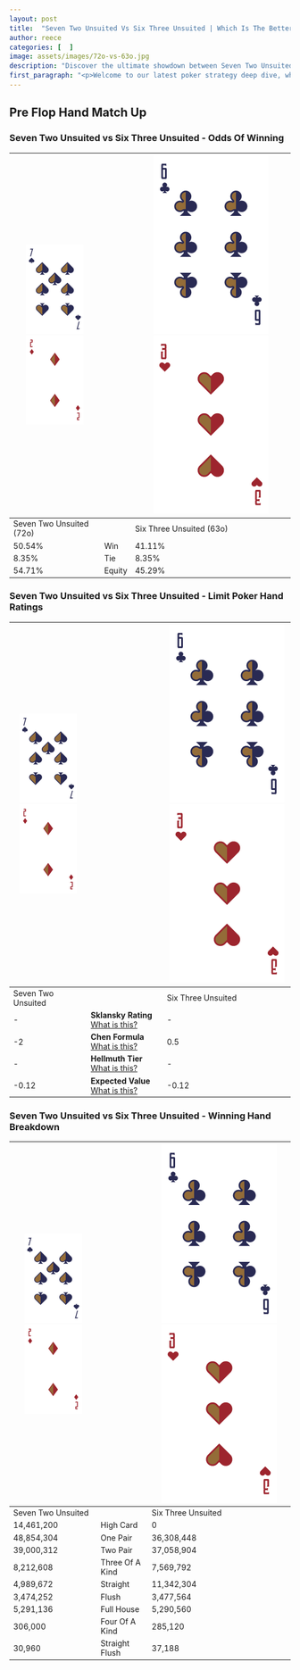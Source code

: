 ```yaml
---
layout: post
title:  "Seven Two Unsuited Vs Six Three Unsuited | Which Is The Better Hand In Poker? A Complete Guide"
author: reece
categories: [  ]
image: assets/images/72o-vs-63o.jpg
description: "Discover the ultimate showdown between Seven Two Unsuited and Six Three Unsuited in poker! Uncover the odds, strategies, and scenarios where one hand triumphs over the other. Get ready to up your poker game with this thrilling analysis."
first_paragraph: "<p>Welcome to our latest poker strategy deep dive, where we're pitting two distinct hands against each other in a high-stakes showdown: Seven Two Unsuited vs Six Three Unsuited.</p><p>In the dynamic world of poker, every decision counts, and knowing which hand holds the upper hand is key to your success at the table.</p><p>In this article, we'll dissect these two hands, explore the scenarios where one dominates the other, and equip you with the knowledge to make strategic choices that can tip the odds in your favor.</p><p>Get ready to unravel the intriguing dynamics of these poker hands and elevate your game to new heights.</p>"
---
```




[comment]: # (sp0)

## Pre Flop Hand Match Up

<div class="table hand-ratings" markdown="1"> 



### Seven Two Unsuited vs Six Three Unsuited - Odds Of Winning


    
| ![image info](assets/images/hand1/7.png) ![image info](assets/images/hand1/2o.png) |  | ![image info](assets/images/hand2/6.png) ![image info](assets/images/hand2/3o.png) |
| -------- | -------- | -------- |
| Seven Two Unsuited (72o) |  | Six Three Unsuited (63o) |
| 50.54% | Win | 41.11% |
| 8.35% | Tie | 8.35% |
| 54.71% | Equity | 45.29% |




[comment]: # (sp1)



### Seven Two Unsuited vs Six Three Unsuited - Limit Poker Hand Ratings


    
| ![image info](assets/images/hand1/7.png) ![image info](assets/images/hand1/2o.png) |  | ![image info](assets/images/hand2/6.png) ![image info](assets/images/hand2/3o.png) |
| -------- | -------- | -------- |
| Seven Two Unsuited |  | Six Three Unsuited |
| - | **Sklansky Rating** [What is this?](/sklansky-rating-explained) | - |
| -2 | **Chen Formula** [What is this?](/chen-formula-explained) | 0.5 |
| - | **Hellmuth Tier** [What is this?](/Hellmuth-tier-explained) | - |
| -0.12 | **Expected Value** [What is this?](/expected-value-explained) | -0.12 |




[comment]: # (sp2)



### Seven Two Unsuited vs Six Three Unsuited - Winning Hand Breakdown


    
| ![image info](assets/images/hand1/7.png) ![image info](assets/images/hand1/2o.png) |  | ![image info](assets/images/hand2/6.png) ![image info](assets/images/hand2/3o.png) |
| -------- | -------- | -------- |
| Seven Two Unsuited |  | Six Three Unsuited |
| 14,461,200 | High Card | 0 |
| 48,854,304 | One Pair | 36,308,448 |
| 39,000,312 | Two Pair | 37,058,904 |
| 8,212,608 | Three Of A Kind | 7,569,792 |
| 4,989,672 | Straight | 11,342,304 |
| 3,474,252 | Flush | 3,477,564 |
| 5,291,136 | Full House | 5,290,560 |
| 306,000 | Four Of A Kind | 285,120 |
| 30,960 | Straight Flush | 37,188 |




[comment]: # (sp3)



</div>

[comment]: # (sp4)



[comment]: # (sp5)

